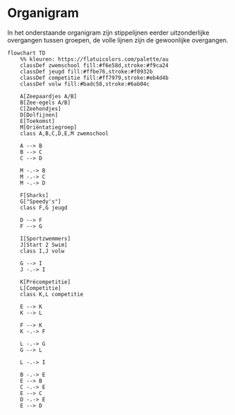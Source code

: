 # Organigram

In het onderstaande organigram zijn stippelijnen eerder uitzonderlijke overgangen tussen groepen, de volle lijnen zijn de gewoonlijke overgangen.

```mermaid
flowchart TD
    %% kleuren: https://flatuicolors.com/palette/au
    classDef zwemschool fill:#f6e58d,stroke:#f9ca24
    classDef jeugd fill:#ffbe76,stroke:#f0932b
    classDef competitie fill:#ff7979,stroke:#eb4d4b
    classDef volw fill:#badc58,stroke:#6ab04c

    A[Zeepaardjes A/B]
    B[Zee-egels A/B]
    C[Zeehondjes]
    D[Dolfijnen]
    E[Toekomst]
    M[Oriëntatiegroep]
    class A,B,C,D,E,M zwemschool

    A --> B
    B --> C
    C --> D

    M -.-> B
    M -.-> C
    M -.-> D

    F[Sharks]
    G["Speedy's"]
    class F,G jeugd

    D --> F
    F --> G

    I[Sportzwemmers]
    J[Start 2 Swim]
    class I,J volw

    G --> I
    J -.-> I

    K[Précompetitie]
    L[Competitie]
    class K,L competitie

    E --> K
    K --> L

    F --> K
    K -.-> F

    L -.-> G
    G --> L

    L -.-> I

    B -.-> E
    E --> B
    C -.-> E
    E --> C
    D -.-> E
    E --> D
```
